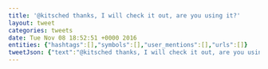 ```yaml
---
title: '@kitsched thanks, I will check it out, are you using it?'
layout: tweet
categories: tweets
date: Tue Nov 08 18:52:51 +0000 2016
entities: {"hashtags":[],"symbols":[],"user_mentions":[],"urls":[]}
tweetJson: {"text":"@kitsched thanks, I will check it out, are you using it?"}
---
```

